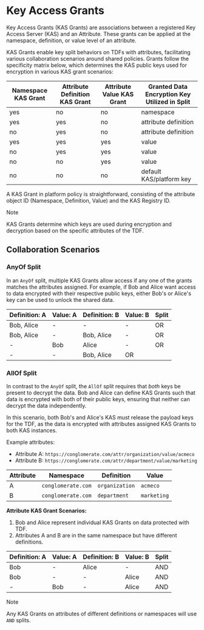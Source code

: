 # Key Access Grants

Key Access Grants (KAS Grants) are associations between a registered Key Access Server (KAS) and an Attribute. These grants can be applied at the namespace, definition, or value level of an attribute.

KAS Grants enable key split behaviors on TDFs with attributes, facilitating various collaboration scenarios around shared policies. Grants follow the specificity matrix below, which determines the KAS public keys used for encryption in various KAS grant scenarios:

| Namespace KAS Grant | Attribute Definition KAS Grant | Attribute Value KAS Grant | Granted Data Encryption Key Utilized in Split |
| ------------------- | ------------------------- | -------------------- | --------------------------------------------- |
| yes                 | no                        | no                   | namespace                                     |
| yes                 | yes                       | no                   | attribute definition                          |
| no                  | yes                       | no                   | attribute definition                          |
| yes                 | yes                       | yes                  | value                                         |
| no                  | yes                       | yes                  | value                                         |
| no                  | no                        | yes                  | value                                         |
| no                  | no                        | no                   | default KAS/platform key                      |

A KAS Grant in platform policy is straightforward, consisting of the attribute object ID (Namespace, Definition, Value) and the KAS Registry ID.

> [!NOTE]
> KAS Grants determine which keys are used during encryption and decryption based on the specific attributes of the TDF.

## Collaboration Scenarios

### AnyOf Split

In an `AnyOf` split, multiple KAS Grants allow access if any one of the grants matches the attributes assigned. For example, if Bob and Alice want access to data encrypted with their respective public keys, either Bob's or Alice's key can be used to unlock the shared data.

| Definition: A | Value: A | Definition: B | Value: B | Split |
| ------------- | -------- | ------------- | -------- | ----- |
| Bob, Alice    | -        | -             | -        | OR    |
| Bob, Alice    | -        | Bob, Alice    | -        | OR    |
| -             | Bob      | Alice         | -        | OR    |
| -             | -        | Bob, Alice    | OR       |

### AllOf Split

In contrast to the `AnyOf` split, the `AllOf` split requires that _both_ keys be present to decrypt the data. Bob and Alice can define KAS Grants such that data is encrypted with both of their public keys, ensuring that neither can decrypt the data independently.

In this scenario, both Bob's and Alice's KAS must release the payload keys for the TDF, as the data is encrypted with attributes assigned KAS Grants to both KAS instances.

Example attributes:

- Attribute A: `https://conglomerate.com/attr/organization/value/acmeco`
- Attribute B: `https://conglomerate.com/attr/department/value/marketing`


| Attribute | Namespace          | Definition     | Value     |
| --------- | ----------------   | ------------   | --------- |
| A         | `conglomerate.com` | `organization` | `acmeco`    |
| B         | `conglomerate.com` | `department`   | `marketing` |

**Attribute KAS Grant Scenarios:**

1. Bob and Alice represent individual KAS Grants on data protected with TDF.
2. Attributes A and B are in the same namespace but have different definitions.

| Definition: A | Value: A | Definition: B | Value: B | Split |
| ------------- | -------- | ------------- | -------- | ----- |
| Bob           | -        | Alice         | -        | AND   |
| Bob           | -        | -             | Alice    | AND   |
| -             | Bob      | -             | Alice    | AND   |

> [!NOTE]
> Any KAS Grants on attributes of different definitions or namespaces will use `AND` splits.
